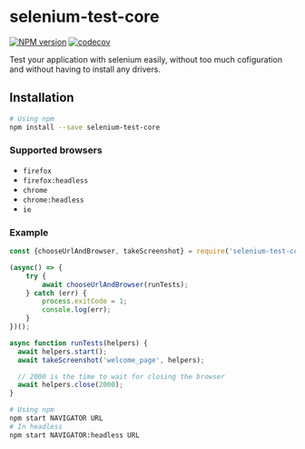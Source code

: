 # selenium-test-core

[![NPM version](http://img.shields.io/npm/v/selenium-test-core.svg)](https://www.npmjs.org/package/selenium-test-core)
[![codecov](https://codecov.io/gh/segandiaye/selenium-test-core/branch/feat/tmp/graph/badge.svg)](https://codecov.io/gh/segandiaye/selenium-test-core)

Test your application with selenium easily, without too much cofiguration and without having to install any drivers.

## Installation

```sh
# Using npm
npm install --save selenium-test-core
```

### Supported browsers

* `firefox`
* `firefox:headless`
* `chrome`
* `chrome:headless`
* `ie`

### Example

```js
const {chooseUrlAndBrowser, takeScreenshot} = require('selenium-test-core');

(async() => {
    try {
        await chooseUrlAndBrowser(runTests);
    } catch (err) {
        process.exitCode = 1;
        console.log(err);
    }
})();

async function runTests(helpers) {
  await helpers.start();
  await takeScreenshot('welcome_page', helpers);

  // 2000 is the time to wait for closing the browser
  await helpers.close(2000);
}
```

```sh
# Using npm
npm start NAVIGATOR URL
# In headless
npm start NAVIGATOR:headless URL
```
